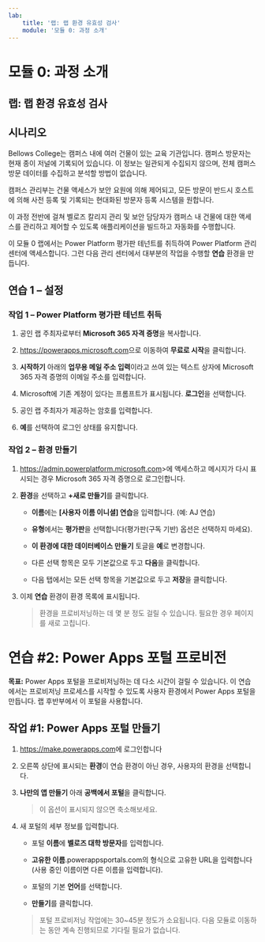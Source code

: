 ```yaml
---
lab:
    title: '랩: 랩 환경 유효성 검사'
    module: '모듈 0: 과정 소개'
---
```


모듈 0: 과정 소개
=================================

## 랩: 랩 환경 유효성 검사

시나리오
--------

Bellows College는 캠퍼스 내에 여러 건물이 있는 교육 기관입니다. 캠퍼스 방문자는 현재 종이 저널에 기록되어 있습니다. 이 정보는 일관되게 수집되지 않으며, 전체 캠퍼스 방문 데이터를 수집하고 분석할 방법이 없습니다.

캠퍼스 관리부는 건물 액세스가 보안 요원에 의해 제어되고, 모든 방문이 반드시 호스트에 의해 사전 등록 및 기록되는 현대화된 방문자 등록 시스템을 원합니다.

이 과정 전반에 걸쳐 벨로즈 칼리지 관리 및 보안 담당자가 캠퍼스 내 건물에 대한 액세스를 관리하고 제어할 수 있도록 애플리케이션을 빌드하고 자동화를 수행합니다.

이 모듈 0 랩에서는 Power Platform 평가판 테넌트를 취득하여 Power Platform 관리 센터에 액세스합니다. 그런 다음 관리 센터에서 대부분의  작업을 수행할 **연습** 환경을 만듭니다.

## 연습 1 – 설정

### 작업 1 – Power Platform 평가판 테넌트 취득

1. 공인 랩 주최자로부터 **Microsoft 365 자격 증명**을 복사합니다.

2. <https://powerapps.microsoft.com>으로 이동하여 **무료로 시작**을 클릭합니다.

3. **시작하기** 아래의 **업무용 메일 주소 입력**이라고 쓰여 있는 텍스트 상자에 Microsoft 365 자격 증명의 이메일 주소를 입력합니다.

4. Microsoft에 기존 계정이 있다는 프롬프트가 표시됩니다. **로그인**을 선택합니다.

5. 공인 랩 주최자가 제공하는 암호를 입력합니다. 

6. **예**를 선택하여 로그인 상태를 유지합니다.

### 작업 2 – 환경 만들기

1.  <https://admin.powerplatform.microsoft.com>>에 액세스하고 메시지가 다시 표시되는 경우 Microsoft 365 자격 증명으로 로그인합니다.

2. **환경**을 선택하고 **+새로 만들기**를 클릭합니다.

    - **이름**에는 **[사용자 이름 이니셜] 연습**을 입력합니다. (예: AJ 연습)
    
    - **유형**에서는 **평가판**을 선택합니다(평가판(구독 기반) 옵션은 선택하지 마세요).
    
    - **이 환경에 대한 데이터베이스 만들기** 토글을 **예**로 변경합니다.
    
    - 다른 선택 항목은 모두 기본값으로 두고 **다음**을 클릭합니다.
    
    - 다음 탭에서는 모든 선택 항목을 기본값으로 두고 **저장**을 클릭합니다.

3. 이제 **연습** 환경이 환경 목록에 표시됩니다. 

    > 환경을 프로비저닝하는 데 몇 분 정도 걸릴 수 있습니다. 필요한 경우 페이지를 새로 고칩니다.

# 연습 \#2: Power Apps 포털 프로비전

**목표:** Power Apps 포털을 프로비저닝하는 데 다소 시간이 걸릴 수 있습니다. 이 연습에서는 프로비저닝 프로세스를 시작할 수 있도록 사용자 환경에서 Power Apps 포털을 만듭니다. 랩 후반부에서 이 포털을 사용합니다.

## 작업 \#1: Power Apps 포털 만들기

1.  <https://make.powerapps.com>에 로그인합니다

2.  오른쪽 상단에 표시되는 **환경**이 연습 환경이 아닌 경우, 사용자의 환경을 선택합니다.

3.  **나만의 앱 만들기** 아래 **공백에서 포털**을  클릭합니다.

    > 이 옵션이 표시되지 않으면 축소해보세요.

4.  새 포털의 세부 정보를 입력합니다.

    -   포털 **이름**에 **벨로즈 대학 방문자**를 입력합니다.

    -   **고유한 이름**.powerappsportals.com의 형식으로 고유한 URL을 입력합니다(사용 중인 이름이면 다른 이름을 입력합니다).

    -   포털의 기본  **언어**를 선택합니다.

    -   **만들기**를 클릭합니다.

    > 포털 프로비저닝 작업에는 30~45분 정도가 소요됩니다. 다음 모듈로 이동하는 동안 계속 진행되므로 기다릴 필요가 없습니다.
